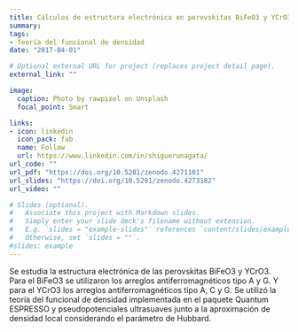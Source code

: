 ```yaml
---
title: Cálculos de estructura electrónica en perovskitas BiFeO3 y YCrO3  
summary:
tags:
- Teoría del funcional de densidad
date: "2017-04-01"

# Optional external URL for project (replaces project detail page).
external_link: ""

image:
  caption: Photo by rawpixel on Unsplash
  focal_point: Smart

links:
- icon: linkedin
  icon_pack: fab
  name: Follow
  url: https://www.linkedin.com/in/shiguerunagata/
url_code: ""
url_pdf: "https://doi.org/10.5281/zenodo.4271101"
url_slides: "https://doi.org/10.5281/zenodo.4273182"
url_video: ""

# Slides (optional).
#   Associate this project with Markdown slides.
#   Simply enter your slide deck's filename without extension.
#   E.g. `slides = "example-slides"` references `content/slides/example-slides.md`.
#   Otherwise, set `slides = ""`.
#slides: example
---
```

Se estudia la estructura electrónica de las perovskitas BiFeO3 y YCrO3. Para el BiFeO3 se utilizaron los arreglos antiferromagnéticos tipo A y G. Y para el YCrO3 los arreglos antiferromagnéticos tipo A, C y G. Se utilizó la teoría del funcional de densidad implementada en el paquete Quantum ESPRESSO y pseudopotenciales ultrasuaves junto a la aproximación de densidad local considerando el parámetro de Hubbard. 

